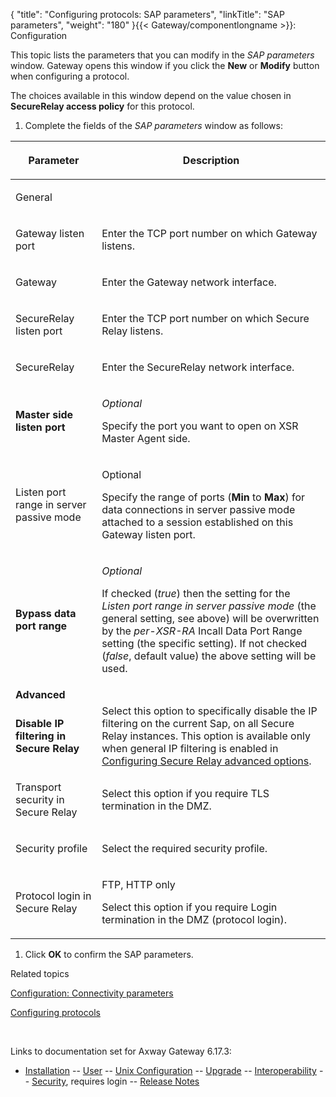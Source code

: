 {
    "title": "Configuring protocols: SAP parameters",
    "linkTitle": "SAP parameters",
    "weight": "180"
}{{< Gateway/componentlongname  >}}: Configuration

This topic lists the parameters that you can modify in the *SAP parameters* window. Gateway opens this window if you click the **New** or <span style="font-weight: bold;">Modify</span> button when configuring a protocol.

The choices available in this window depend on the value chosen in <span style="font-weight: bold;">SecureRelay access policy</span> for this protocol.

1.  Complete the fields of the <span style="font-style: italic;">SAP parameters</span> window as follows:

<table>
         
         
         
   
   <thead>
      <tr>
<th class="HeadE-Column1-Header1"><p>Parameter</p>         </th>
<th class="HeadD-Column1-Header1"><p>Description</p>         </th>
      </tr>
   </thead>
   <tbody>
      <tr>
         <td><p>General</p>         </td>
      </tr>
      <tr>
         <td><p>Gateway listen port</p>         </td>
         <td><p>Enter the TCP port number on which Gateway listens.</p>         </td>
      </tr>
      <tr>
         <td><p>Gateway</p>         </td>
         <td><p>Enter the Gateway network interface.</p>         </td>
      </tr>
      <tr>
         <td><p>SecureRelay listen port</p>         </td>
         <td><p>Enter the TCP port number on which Secure Relay listens.</p>         </td>
      </tr>
      <tr>
         <td><p>SecureRelay</p>         </td>
         <td><p>Enter the SecureRelay network interface.</p>         </td>
      </tr>
      <tr>
         <td><strong>Master side listen port</strong>         </td>
         <td><p><em>Optional</em></p>
<p>Specify the port you want to open on XSR Master Agent side.</p>         </td>
      </tr>
      <tr>
         <td><p>Listen port range in server passive mode</p>         </td>
         <td><p>Optional</p>
<p>Specify the range of ports (<span style="font-weight: bold;">Min</span> to <span style="font-weight: bold;">Max</span>) for data connections in server passive mode attached to a session established on this Gateway listen port.</p>         </td>
      </tr>
      <tr>
         <td><strong>Bypass data port range</strong>         </td>
         <td><p><em>Optional</em></p>
<p>If checked (<em>true</em>) then the setting for the <em>Listen port range in server passive mode</em> (the general setting, see above) will be overwritten by the <em>per-XSR-RA</em> Incall Data Port Range setting (the specific setting). If not checked (<em>false</em>, default value) the above setting will be used.</p>         </td>
      </tr>
      <tr>
         <td><strong>Advanced</strong>         </td>
      </tr>
      <tr>
         <td><strong>Disable IP filtering in <span class="mc-variable suite_variables.SecureRelayName variable">Secure Relay</span></strong>         </td>
         <td>Select this option to specifically disable the IP filtering on the current Sap, on all <span class="mc-variable suite_variables.SecureRelayName variable">Secure Relay</span> instances.
This option is available only when general IP filtering is enabled in <a href="../../../../gateway_security_guide/managing_security_start_here/config_secure_relay_adv_options" class="MCXref xref">Configuring Secure Relay advanced options</a>.         </td>
      </tr>
      <tr>
         <td><p>Transport security in <span class="mc-variable suite_variables.SecureRelayName variable">Secure Relay</span></p>         </td>
         <td><p>Select this option if you require TLS termination in the DMZ.</p>         </td>
      </tr>
      <tr>
         <td><p>Security profile</p>         </td>
         <td><p>Select the required security profile.</p>         </td>
      </tr>
      <tr>
         <td><p>Protocol login in <span class="mc-variable suite_variables.SecureRelayName variable">Secure Relay</span></p>         </td>
         <td><p>FTP, HTTP only</p>
<p>Select this option if you require Login termination in the DMZ (protocol login).</p>         </td>
      </tr>
   </tbody>
</table>

1.  Click <span style="font-weight: bold;">OK</span> to confirm the SAP parameters.

Related topics

[Configuration: Connectivity parameters](../../config_connectivity_paras#olh_connectivity_Secure_Relay)

[Configuring protocols](../config_protocols)

 

Links to documentation set for Axway Gateway <span class="mc-variable axway_variables.Release_Number variable">6.17.3</span>:

-   [Installation](/bundle/Gateway_6173_InstallationGuide_allOS_en_HTML5/page/Content/start_page.htm) -- [User](/bundle/Gateway_6173_UsersGuide_allOS_en_HTML5/page/Content/start_page.htm) -- [Unix Configuration](/bundle/Gateway_6173_ConfigurationGuide_UNIX_en_HTML5/page/Content/start_page.htm) -- [Upgrade](/bundle/Gateway_6173_UpgradeGuide_allOS_en_HTML5/page/Content/start_page.htm) -- [Interoperability](/bundle/Gateway_6173_InteroperabilityGuide_allOS_en_HTML5/page/Content/start_page.htm) -- [Security](/bundle/Gateway_6173_SecurityGuide_allOS_en_HTML5/page/Content/start_page.htm), requires login -- [Release Notes](/bundle/Gateway_6173_ReleaseNotes_allOS_en_HTML5/page/Content/Gateway_ReleaseNotes_allOS_en.htm)

